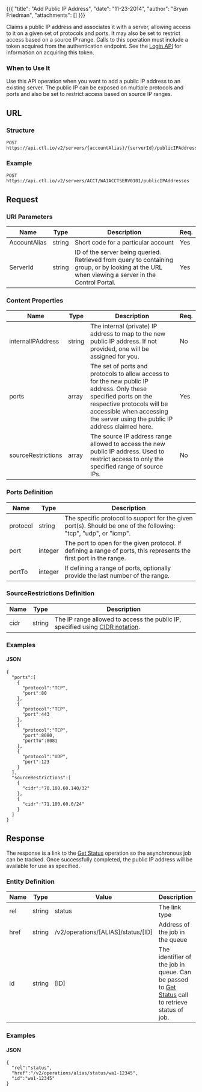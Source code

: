 {{{
  "title": "Add Public IP Address",
  "date": "11-23-2014",
  "author": "Bryan Friedman",
  "attachments": []
}}}

Claims a public IP address and associates it with a server, allowing access to it on a given set of protocols and ports. It may also be set to restrict access based on a source IP range. Calls to this operation must include a token acquired from the authentication endpoint. See the [Login API](../Authentication/login.md) for information on acquiring this token.

### When to Use It

Use this API operation when you want to add a public IP address to an existing server. The public IP can be exposed on multiple protocols and ports and also be set to restrict access based on source IP ranges.

## URL

### Structure

    POST https://api.ctl.io/v2/servers/{accountAlias}/{serverId}/publicIPAddresses

### Example

    POST https://api.ctl.io/v2/servers/ACCT/WA1ACCTSERV0101/publicIPAddresses

## Request

### URI Parameters

<table>
  <thead>
    <tr>
      <th>Name</th>
      <th>Type</th>
      <th>Description</th>
      <th>Req.</th>
    </tr>
  </thead>
  <tbody>
    <tr>
      <td>AccountAlias</td>
      <td>string</td>
      <td>Short code for a particular account</td>
      <td>Yes</td>
    </tr>
    <tr>
      <td>ServerId</td>
      <td>string</td>
      <td>ID of the server being queried. Retrieved from query to containing group, or by looking at the URL when viewing a server in the Control Portal.</td>
      <td>Yes</td>
    </tr>
  </tbody>
</table>

### Content Properties

<table>
  <thead>
    <tr>
      <th>Name</th>
      <th>Type</th>
      <th>Description</th>
      <th>Req.</th>
    </tr>
  </thead>
  <tbody>
    <tr>
      <td>internalIPAddress</td>
      <td>string</td>
      <td>The internal (private) IP address to map to the new public IP address. If not provided, one will be assigned for you.</td>
      <td>No</td>
    </tr>
    <tr>
      <td>ports</td>
      <td>array</td>
      <td>The set of ports and protocols to allow access to for the new public IP address. Only these specified ports on the respective protocols will be accessible when accessing the server using the public IP address claimed here.</td>
      <td>Yes</td>
    </tr>
    <tr>
      <td>sourceRestrictions</td>
      <td>array</td>
      <td>The source IP address range allowed to access the new public IP address. Used to restrict access to only the specified range of source IPs.</td>
      <td>No</td>
    </tr>
  </tbody>
</table>

### Ports Definition

<table>
  <thead>
    <tr>
      <th>Name</th>
      <th>Type</th>
      <th>Description</th>
    </tr>
  </thead>
  <tbody>
    <tr>
      <td>protocol</td>
      <td>string</td>
      <td>The specific protocol to support for the given port(s). Should be one of the following: "tcp", "udp", or "icmp".</td>
    </tr>
    <tr>
      <td>port</td>
      <td>integer</td>
      <td>The port to open for the given protocol. If defining a range of ports, this represents the first port in the range.</td>
    </tr>
    <tr>
      <td>portTo</td>
      <td>integer</td>
      <td>If defining a range of ports, optionally provide the last number of the range.</td>
    </tr>
  </tbody>
</table>

### SourceRestrictions Definition

<table>
  <thead>
    <tr>
      <th>Name</th>
      <th>Type</th>
      <th>Description</th>
    </tr>
  </thead>
  <tbody>
    <tr>
      <td>cidr</td>
      <td>string</td>
      <td>The IP range allowed to access the public IP, specified using <a href="http://en.wikipedia.org/wiki/Classless_Inter-Domain_Routing" target="_blank">CIDR notation</a>.</td>
    </tr>
  </tbody>
</table>

### Examples

#### JSON

    {
      "ports":[
        {
          "protocol":"TCP",
          "port":80
        },
        {
          "protocol":"TCP",
          "port":443
        },
        {
          "protocol":"TCP",
          "port":8080,
          "portTo":8081
        },
        {
          "protocol":"UDP",
          "port":123
        }
      ],
      "sourceRestrictions":[
        {
          "cidr":"70.100.60.140/32"
        },
        {
          "cidr":"71.100.60.0/24"
        }
      ]
    }

## Response

The response is a link to the [Get Status](../Queue/get-status.md) operation so the asynchronous job can be tracked. Once successfully completed, the public IP address will be available for use as specified.

### Entity Definition

|Name|Type|Value|Description|
|---|---|---|---|
|rel|string|status|The link type|
|href|string|/v2/operations/[ALIAS]/status/[ID]|Address of the job in the queue|
|id|string|[ID]|The identifier of the job in queue. Can be passed to [Get Status](../Queue/get-status.md) call to retrieve status of job.|


### Examples

#### JSON

    {
      "rel":"status",
      "href":"/v2/operations/alias/status/wa1-12345",
      "id":"wa1-12345"
    }

